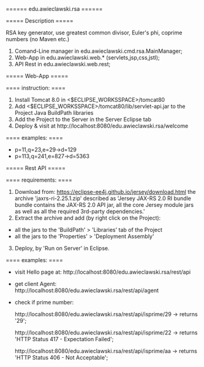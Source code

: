 ====== edu.awieclawski.rsa ======

===== Description =====

RSA key generator, use greatest common divisor, Euler's phi, coprime numbers
(no Maven etc.)
1. Comand-Line manager in edu.awieclawski.cmd.rsa.MainManager;
2. Web-App in  edu.awieclawski.web.* (servlets,jsp,css,jstl);
3. API Rest in edu.awieclawski.web.rest;

===== Web-App =====

==== instruction: ====
1. Install Tomcat 8.0 in <$ECLIPSE_WORKSSPACE>/tomcat80
2. Add <$ECLIPSE_WORKSSPACE>/tomcat80/lib/servlet-api.jar 
to the Project Java BuildPath libraries
3. Add the Project to the Server in the Server Eclipse tab
4. Deploy & visit at http://localhost:8080/edu.awieclawski.rsa/welcome

==== examples: ====
* p=11,q=23,e=29->d=129
* p=113,q=241,e=827->d=5363

===== Rest API =====

==== requirements: ====
1. Download from: https://eclipse-ee4j.github.io/jersey/download.html
the archive 'jaxrs-ri-2.25.1.zip' described as 'Jersey JAX-RS 2.0 RI bundle bundle contains the JAX-RS 2.0 API jar, all the core Jersey module jars as well as all the required 3rd-party dependencies.'
2. Extract the archive and add (by right click on the Project): 
 - all the jars to the 'BuildPath' > 'Libraries' tab of the Project 
 - all the jars to the 'Properties' > 'Deployment Assembly'
3. Deploy, by 'Run on Server' in Eclipse.

==== examples: ====
* visit Hello page at: 
	http://localhost:8080/edu.awieclawski.rsa/rest/api
* get client Agent: 
	 http://localhost:8080/edu.awieclawski.rsa/rest/api/agent
* check if prime number: 

	http://localhost:8080/edu.awieclawski.rsa/rest/api/isprime/29
	  -> returns '29';
	  
	http://localhost:8080/edu.awieclawski.rsa/rest/api/isprime/22
	  -> returns 'HTTP Status 417 - Expectation Failed';
	  
	 http://localhost:8080/edu.awieclawski.rsa/rest/api/isprime/aa
	  -> returns 'HTTP Status 406 - Not Acceptable';
 
